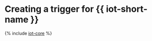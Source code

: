 # Creating a trigger for {{ iot-short-name }}

{% include [iot-core](../../../_includes/functions/iot-core-trigger-create.md) %}

